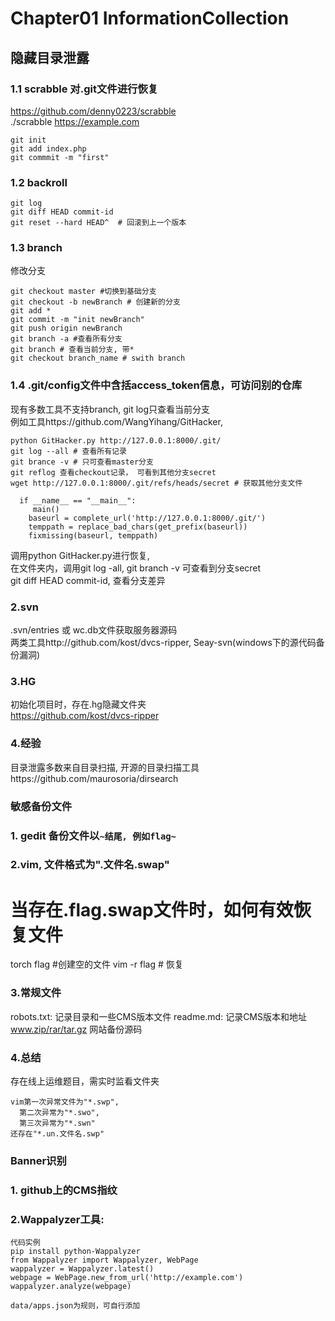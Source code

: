 
# Chapter01 InformationCollection

## 隐藏目录泄露
### 1.1 scrabble 对.git文件进行恢复
https://github.com/denny0223/scrabble <br/>
./scrabble https://example.com <br/>
```
git init 
git add index.php
git commmit -m "first"
```


### 1.2 backroll
```
git log
git diff HEAD commit-id
git reset --hard HEAD^  # 回滚到上一个版本
```

### 1.3 branch

修改分支
```
git checkout master #切换到基础分支
git checkout -b newBranch # 创建新的分支
git add *
git commit -m "init newBranch"
git push origin newBranch
git branch -a #查看所有分支
git branch # 查看当前分支, 带*
git checkout branch_name # swith branch
```

### 1.4 .git/config文件中含括access_token信息，可访问别的仓库
现有多数工具不支持branch, git log只查看当前分支 <br/>
例如工具https://github.com/WangYihang/GitHacker,
```
python GitHacker.py http://127.0.0.1:8000/.git/
git log --all # 查看所有记录
git brance -v # 只可查看master分支
git reflog 查看checkout记录， 可看到其他分支secret
wget http://127.0.0.1:8000/.git/refs/heads/secret # 获取其他分支文件
```

```修改GitHacker.py, 直接调用fixmissing函数进行恢复
  if __name__ == "__main__":
     main()
    baseurl = complete_url('http://127.0.0.1:8000/.git/')
    temppath = replace_bad_chars(get_prefix(baseurl))
    fixmissing(baseurl, temppath)
```
调用python GitHacker.py进行恢复,  <br/>
在文件夹内，调用git log -all, git branch -v 可查看到分支secret <br/>
git diff HEAD commit-id, 查看分支差异 <br/>

### 2.svn
.svn/entries 或 wc.db文件获取服务器源码 <br/>
两类工具http://github.com/kost/dvcs-ripper, Seay-svn(windows下的源代码备份漏洞)

### 3.HG
初始化项目时，存在.hg隐藏文件夹 <br/>
https://github.com/kost/dvcs-ripper

### 4.经验
目录泄露多数来自目录扫描, 开源的目录扫描工具https://github.com/maurosoria/dirsearch


### 敏感备份文件
### 1. gedit 备份文件以`~结尾, 例如flag~`
### 2.vim, 文件格式为".文件名.swap"
  # 当存在.flag.swap文件时，如何有效恢复文件
  torch flag #创建空的文件
  vim -r flag # 恢复

### 3.常规文件
robots.txt: 记录目录和一些CMS版本文件
readme.md: 记录CMS版本和地址
www.zip/rar/tar.gz 网站备份源码

### 4.总结
存在线上运维题目，需实时监看文件夹
```
vim第一次异常文件为"*.swp", 
  第二次异常为"*.swo",
  第三次异常为"*.swn"
还存在"*.un.文件名.swp"
```

### Banner识别
### 1. github上的CMS指纹
### 2.Wappalyzer工具:
```
代码实例
pip install python-Wappalyzer
from Wappalyzer import Wappalyzer, WebPage
wappalyzer = Wappalyzer.latest()
webpage = WebPage.new_from_url('http://example.com')
wappalyzer.analyze(webpage)

data/apps.json为规则，可自行添加
```


